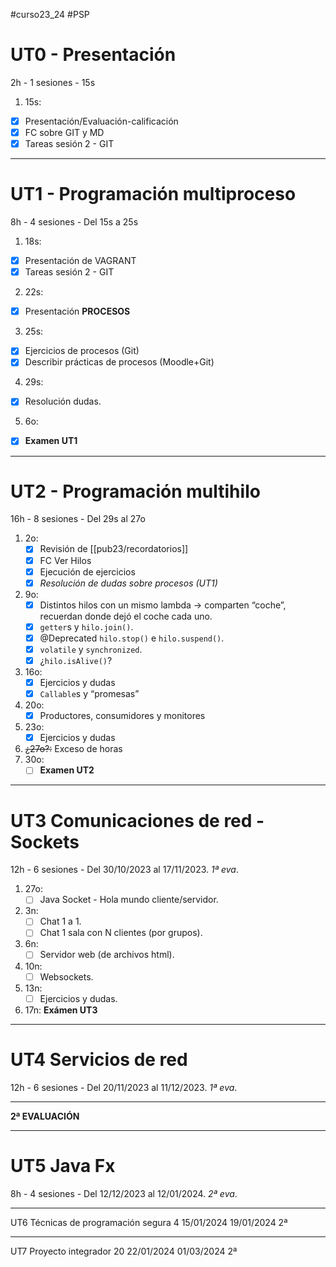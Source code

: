   #curso23_24 #PSP

# UT0 - Presentación
2h - 1 sesiones - 15s

1. 15s:
  * [x] Presentación/Evaluación-calificación
  * [x] FC sobre GIT y MD
  * [x] Tareas sesión 2 - GIT
  
---

# UT1 - Programación multiproceso 
8h - 4 sesiones - Del 15s a 25s

1. 18s:
  * [x] Presentación de VAGRANT
  * [x] Tareas sesión 2 - GIT
  
2. 22s:
  * [x] Presentación **PROCESOS**

3. 25s:
  * [x] Ejercicios de procesos (Git)
  * [x] Describir prácticas de procesos (Moodle+Git)

4. 29s:
  * [x] Resolución dudas.
  
5. 6o:
  + [x] **Examen UT1**


---
# UT2 - Programación multihilo 
16h - 8 sesiones - Del 29s al 27o

1. 2o:
    + [x] Revisión de [[pub23/recordatorios]]
    * [x] FC Ver Hilos
    * [x] Ejecución de ejercicios
    * [x] *Resolución de dudas sobre procesos (UT1)*
  
2. 9o:
    + [x] Distintos hilos con un mismo lambda -> comparten “coche”, recuerdan donde dejó el coche cada uno.
    + [x] `getter`s y `hilo.join()`.
    + [x] @Deprecated `hilo.stop()` e `hilo.suspend()`.
    + [x] `volatile` y `synchronized`.
    + [x] ¿`hilo.isAlive()`?
3. 16o:
    + [x] Ejercicios y dudas
    + [x] `Callable`s y “promesas”
4. 20o:
    + [x] Productores, consumidores y monitores
5. 23o:
    + [x] Ejercicios y dudas
6. ~~¿27o?:~~ Exceso de horas
7. 30o:
    * [ ] **Examen UT2** 

---
# UT3 Comunicaciones de red - Sockets 
12h - 6 sesiones - Del 30/10/2023 al 17/11/2023. *1ª eva*.

1. 27o:
    + [ ] Java Socket - Hola mundo cliente/servidor.
3. 3n:
    + [ ] Chat 1 a 1.
    + [ ] Chat 1 sala con N clientes (por grupos).
5. 6n:
    + [ ] Servidor web (de archivos html).
7. 10n:
    + [ ] Websockets.
8. 13n:
    + [ ] Ejercicios y dudas.
9. 17n: **Exámen UT3**

---
# UT4 Servicios de red 
12h - 6 sesiones - Del 20/11/2023 al 11/12/2023. *1ª eva*.

---
**2ª EVALUACIÓN**

---
# UT5 Java Fx 
8h - 4 sesiones - Del 12/12/2023 al 12/01/2024. *2ª eva*.

---
UT6 Técnicas de programación segura 4 15/01/2024 19/01/2024 2ª

---
UT7 Proyecto integrador 20 22/01/2024 01/03/2024 2ª
